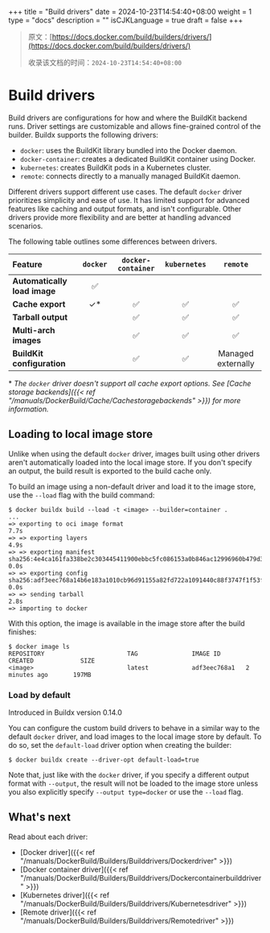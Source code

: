 +++
title = "Build drivers"
date = 2024-10-23T14:54:40+08:00
weight = 1
type = "docs"
description = ""
isCJKLanguage = true
draft = false
+++

> 原文：[https://docs.docker.com/build/builders/drivers/](https://docs.docker.com/build/builders/drivers/)
>
> 收录该文档的时间：`2024-10-23T14:54:40+08:00`

# Build drivers

Build drivers are configurations for how and where the BuildKit backend runs. Driver settings are customizable and allows fine-grained control of the builder. Buildx supports the following drivers:

- `docker`: uses the BuildKit library bundled into the Docker daemon.
- `docker-container`: creates a dedicated BuildKit container using Docker.
- `kubernetes`: creates BuildKit pods in a Kubernetes cluster.
- `remote`: connects directly to a manually managed BuildKit daemon.

Different drivers support different use cases. The default `docker` driver prioritizes simplicity and ease of use. It has limited support for advanced features like caching and output formats, and isn't configurable. Other drivers provide more flexibility and are better at handling advanced scenarios.

The following table outlines some differences between drivers.

| Feature                      | `docker` | `docker-container` | `kubernetes` |      `remote`      |
| :--------------------------- | :------: | :----------------: | :----------: | :----------------: |
| **Automatically load image** |    ✅     |                    |              |                    |
| **Cache export**             |    ✓*    |         ✅          |      ✅       |         ✅          |
| **Tarball output**           |          |         ✅          |      ✅       |         ✅          |
| **Multi-arch images**        |          |         ✅          |      ✅       |         ✅          |
| **BuildKit configuration**   |          |         ✅          |      ✅       | Managed externally |

\* *The `docker` driver doesn't support all cache export options. See [Cache storage backends]({{< ref "/manuals/DockerBuild/Cache/Cachestoragebackends" >}}) for more information.*

## Loading to local image store

Unlike when using the default `docker` driver, images built using other drivers aren't automatically loaded into the local image store. If you don't specify an output, the build result is exported to the build cache only.

To build an image using a non-default driver and load it to the image store, use the `--load` flag with the build command:



```console
$ docker buildx build --load -t <image> --builder=container .
...
=> exporting to oci image format                                                                                                      7.7s
=> => exporting layers                                                                                                                4.9s
=> => exporting manifest sha256:4e4ca161fa338be2c303445411900ebbc5fc086153a0b846ac12996960b479d3                                      0.0s
=> => exporting config sha256:adf3eec768a14b6e183a1010cb96d91155a82fd722a1091440c88f3747f1f53f                                        0.0s
=> => sending tarball                                                                                                                 2.8s
=> importing to docker
```

With this option, the image is available in the image store after the build finishes:



```console
$ docker image ls
REPOSITORY                       TAG               IMAGE ID       CREATED             SIZE
<image>                          latest            adf3eec768a1   2 minutes ago       197MB
```

### Load by default

Introduced in Buildx version 0.14.0

You can configure the custom build drivers to behave in a similar way to the default `docker` driver, and load images to the local image store by default. To do so, set the `default-load` driver option when creating the builder:



```console
$ docker buildx create --driver-opt default-load=true
```

Note that, just like with the `docker` driver, if you specify a different output format with `--output`, the result will not be loaded to the image store unless you also explicitly specify `--output type=docker` or use the `--load` flag.

## What's next

Read about each driver:

- [Docker driver]({{< ref "/manuals/DockerBuild/Builders/Builddrivers/Dockerdriver" >}})
- [Docker container driver]({{< ref "/manuals/DockerBuild/Builders/Builddrivers/Dockercontainerbuilddriver" >}})
- [Kubernetes driver]({{< ref "/manuals/DockerBuild/Builders/Builddrivers/Kubernetesdriver" >}})
- [Remote driver]({{< ref "/manuals/DockerBuild/Builders/Builddrivers/Remotedriver" >}})
